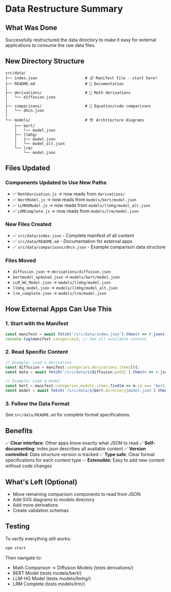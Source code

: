 # Data Restructure Summary

## What Was Done

Successfully restructured the data directory to make it easy for external applications to consume the raw data files.

## New Directory Structure

```
src/data/
├── index.json                     # 📋 Manifest file - start here!
├── README.md                      # 📖 Documentation
│
├── derivations/                   # 🧮 Math derivations
│   └── diffusion.json
│
├── comparisons/                   # 🔀 Equation/code comparisons
│   └── dhcn.json
│
└── models/                        # 🏗️ Architecture diagrams
    ├── bert/
    │   └── model.json
    ├── llmhg/
    │   ├── model.json
    │   └── model_alt.json
    └── lrm/
        └── model.json
```

## Files Updated

### Components Updated to Use New Paths
- ✅ `MathDerivation.js` → now reads from `derivations/`
- ✅ `BertModel.js` → now reads from `models/bert/model.json`
- ✅ `LLMHGModel.js` → now reads from `models/llmhg/model_alt.json`
- ✅ `LRMComplete.js` → now reads from `models/lrm/model.json`

### New Files Created
- ✅ `src/data/index.json` - Complete manifest of all content
- ✅ `src/data/README.md` - Documentation for external apps
- ✅ `src/data/comparisons/dhcn.json` - Example comparison data structure

### Files Moved
- `diffusion.json` → `derivations/diffusion.json`
- `bertmodel_updated.json` → `models/bert/model.json`
- `LLM_HG_Model.json` → `models/llmhg/model.json`
- `llmhg_model.json` → `models/llmhg/model_alt.json`
- `lrm_complete.json` → `models/lrm/model.json`

## How External Apps Can Use This

### 1. Start with the Manifest
```javascript
const manifest = await fetch('/src/data/index.json').then(r => r.json());
console.log(manifest.categories); // See all available content
```

### 2. Read Specific Content
```javascript
// Example: Load a derivation
const diffusion = manifest.categories.derivations.items[0];
const data = await fetch(`/src/data/${diffusion.path}`).then(r => r.json());

// Example: Load a model
const bert = manifest.categories.models.items.find(m => m.id === 'bert');
const model = await fetch(`/src/data/${bert.directory}model.json`).then(r => r.json());
```

### 3. Follow the Data Format
See `src/data/README.md` for complete format specifications.

## Benefits

✅ **Clear interface**: Other apps know exactly what JSON to read
✅ **Self-documenting**: index.json describes all available content
✅ **Version controlled**: Data structure version is tracked
✅ **Type safe**: Clear format specifications for each content type
✅ **Extensible**: Easy to add new content without code changes

## What's Left (Optional)

- Move remaining comparison components to read from JSON
- Add SVG diagrams to models directory
- Add more derivations
- Create validation schemas

## Testing

To verify everything still works:
```bash
npm start
```

Then navigate to:
- Math Comparison → Diffusion Models (tests derivations/)
- BERT Model (tests models/bert/)
- LLM-HG Model (tests models/llmhg/)
- LRM Complete (tests models/lrm/)
